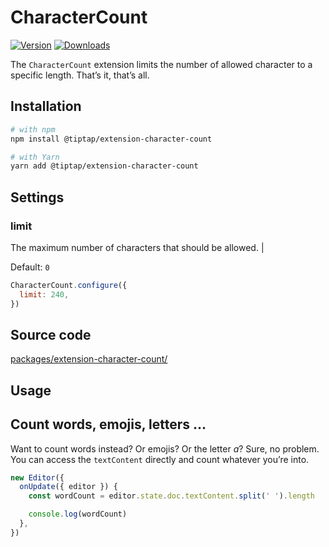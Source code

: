 # CharacterCount
[![Version](https://img.shields.io/npm/v/@tiptap/extension-character-count.svg?label=version)](https://www.npmjs.com/package/@tiptap/extension-character-count)
[![Downloads](https://img.shields.io/npm/dm/@tiptap/extension-character-count.svg)](https://npmcharts.com/compare/@tiptap/extension-character-count?minimal=true)

The `CharacterCount` extension limits the number of allowed character to a specific length. That’s it, that’s all.

## Installation
```bash
# with npm
npm install @tiptap/extension-character-count

# with Yarn
yarn add @tiptap/extension-character-count
```

## Settings

### limit

The maximum number of characters that should be allowed. |

Default: `0`

```js
CharacterCount.configure({
  limit: 240,
})
```

## Source code
[packages/extension-character-count/](https://github.com/ueberdosis/tiptap/blob/main/packages/extension-character-count/)

## Usage
<tiptap-demo name="Extensions/CharacterCount"></tiptap-demo>

## Count words, emojis, letters …
Want to count words instead? Or emojis? Or the letter *a*? Sure, no problem. You can access the `textContent` directly and count whatever you’re into.

```js
new Editor({
  onUpdate({ editor }) {
    const wordCount = editor.state.doc.textContent.split(' ').length

    console.log(wordCount)
  },
})
```
